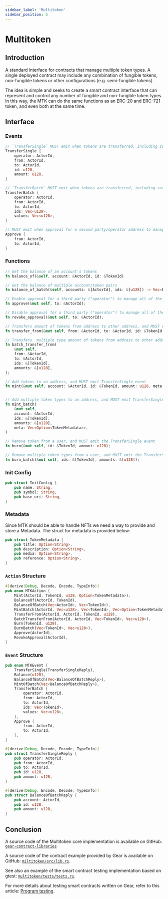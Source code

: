 ```yaml
---
sidebar_label: 'Multitoken'
sidebar_position: 5
---
```


# Multitoken

## Introduction

A standard interface for contracts that manage multiple token types. A single deployed contract may include any combination of fungible tokens, non-fungible tokens or other configurations (e.g. semi-fungible tokens).

The idea is simple and seeks to create a smart contract interface that can represent and control any number of fungible and non-fungible token types. In this way, the MTK can do the same functions as an ERC-20 and ERC-721 token, and even both at the same time.

## Interface


### Events

```rust
// `TransferSingle` MUST emit when tokens are transferred, including zero value transfers as well as minting or burning
TransferSingle {
    operator: ActorId,
    from: ActorId,
    to: ActorId,
    id: u128,
    amount: u128,
}

// `TransferBatch` MUST emit when tokens are transferred, including zero value transfers as well as minting or burning
TransferBatch {
    operator: ActorId,
    from: ActorId,
    to: ActorId,
    ids: Vec<u128>,
    values: Vec<u128>,
}

// MUST emit when approval for a second party/operator address to manage all tokens for an owner address is enabled or disabled (absence of an event assumes disabled)
Approve {
    from: ActorId,
    to: ActorId,
}
```

### Functions

```rust
// Get the balance of an account's tokens
fn balance_of(&self, account: &ActorId, id: &TokenId)

// Get the balance of multiple account/token pairs
fn balance_of_batch(&self, accounts: &[ActorId], ids: &[u128]) -> Vec<BalanceOfBatchReply>;

// Enable approval for a third party ("operator") to manage all of the caller's tokens, and MUST emit the Approve event
fn approve(&mut self, to: &ActorId);

// Disable approval for a third party ("operator") to manage all of the caller's tokens, and MUST emit the Approve event
fn revoke_approval(&mut self, to: &ActorId);

// Transfers amount of tokens from address to other address, and MUST emit the TransferSingle event
fn transfer_from(&mut self, from: &ActorId, to: &ActorId, id: &TokenId, amount: u128);

// Transfers  multiple type amount of tokens from address to other address, and MUST emit the TransferBatch event
fn batch_transfer_from(
    &mut self,
    from: &ActorId,
    to: &ActorId,
    ids: &[TokenId],
    amounts: &[u128],
);

// Add tokens to an address, and MUST emit TransferSingle event
fn mint(&mut self, account: &ActorId, id: &TokenId, amount: u128, meta: Option<TokenMetadata>);


// Add multiple token types to an address, and MUST emit TransferSingle event
fn mint_batch(
    &mut self,
    account: &ActorId,
    ids: &[TokenId],
    amounts: &[u128],
    meta: Vec<Option<TokenMetadata>>,
)

// Remove token from a user, and MUST emit the TransferSingle event
fn burn(&mut self, id: &TokenId, amount: u128);

// Remove multiple token types from a user, and MUST emit the TransferSingle event
fn burn_batch(&mut self, ids: &[TokenId], amounts: &[u128]);
```

### Init Config

```rust
pub struct InitConfig {
    pub name: String,
    pub symbol: String,
    pub base_uri: String,
}
```


### Metadata

Since MTK should be able to handle NFTs we need a way to provide and store a Metadata. The struct for metadata is provided below:

```rust
pub struct TokenMetadata {
    pub title: Option<String>,
    pub description: Option<String>,
    pub media: Option<String>,
    pub reference: Option<String>,
}
```
### `Action` Structure

```rust
#[derive(Debug, Decode, Encode, TypeInfo)]
pub enum MTKAction {
    Mint(ActorId, TokenId, u128, Option<TokenMetadata>),
    BalanceOf(ActorId, TokenId),
    BalanceOfBatch(Vec<ActorId>, Vec<TokenId>),
    MintBatch(ActorId, Vec<u128>, Vec<TokenId>, Vec<Option<TokenMetadata>>),
    TransferFrom(ActorId, ActorId, TokenId, u128),
    BatchTransferFrom(ActorId, ActorId, Vec<TokenId>, Vec<u128>),
    Burn(TokenId, u128),
    BurnBatch(Vec<TokenId>, Vec<u128>),
    Approve(ActorId),
    RevokeApproval(ActorId),
}
```

### `Event` Structure

```rust
pub enum MTKEvent {
    TransferSingle(TransferSingleReply),
    Balance(u128),
    BalanceOfBatch(Vec<BalanceOfBatchReply>),
    MintOfBatch(Vec<BalanceOfBatchReply>),
    TransferBatch {
        operator: ActorId,
        from: ActorId,
        to: ActorId,
        ids: Vec<TokenId>,
        values: Vec<u128>,
    },
    Approve {
        from: ActorId,
        to: ActorId,
    },
}

#[derive(Debug, Decode, Encode, TypeInfo)]
pub struct TransferSingleReply {
    pub operator: ActorId,
    pub from: ActorId,
    pub to: ActorId,
    pub id: u128,
    pub amount: u128,
}

#[derive(Debug, Encode, Decode, TypeInfo)]
pub struct BalanceOfBatchReply {
    pub account: ActorId,
    pub id: u128,
    pub amount: u128,
}
```

## Conclusion

A source code of the Multitoken core implementation is available on GitHub: [`gear-contract-libraries`](https://github.com/gear-tech/apps/blob/masater/gear-contract-libraries/multitoken)

A source code of the contract example provided by Gear is available on GitHub: [`miltitoken/src/lib.rs`](https://github.com/gear-tech/apps/blob/master/multitoken/src/lib.rs).

See also an example of the smart contract testing implementation based on gtest: [`multitoken/tests/tests.rs`](https://github.com/gear-tech/apps/blob/master/multitoken/tests/mtk_tests.rs).

For more details about testing smart contracts written on Gear, refer to this article: [Program testing](https://wiki.gear-tech.io/developing-contracts/testing).
